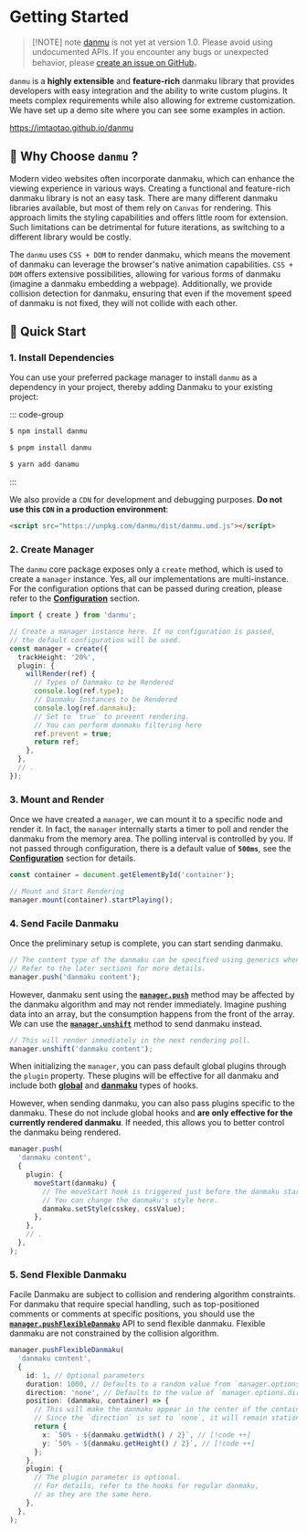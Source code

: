 # Getting Started

> [!NOTE] note
> <a href="https://www.npmjs.com/package/danmu">danmu</a> is not yet at version 1.0. Please avoid using undocumented APIs. If you encounter any bugs or unexpected behavior, please <a href="https://github.com/imtaotao/danmu/issues/new">create an issue on GitHub</a>。

`danmu` is a **highly extensible** and **feature-rich** danmaku library that provides developers with easy integration and the ability to write custom plugins. It meets complex requirements while also allowing for extreme customization. We have set up a demo site where you can see some examples in action.

https://imtaotao.github.io/danmu

## 🎯 Why Choose `danmu` ?

Modern video websites often incorporate danmaku, which can enhance the viewing experience in various ways. Creating a functional and feature-rich danmaku library is not an easy task. There are many different danmaku libraries available, but most of them rely on `Canvas` for rendering. This approach limits the styling capabilities and offers little room for extension. Such limitations can be detrimental for future iterations, as switching to a different library would be costly.

The `danmu` uses `CSS + DOM` to render danmaku, which means the movement of danmaku can leverage the browser's native animation capabilities. `CSS + DOM` offers extensive possibilities, allowing for various forms of danmaku (imagine a danmaku embedding a webpage). Additionally, we provide collision detection for danmaku, ensuring that even if the movement speed of danmaku is not fixed, they will not collide with each other.


## 🚀 Quick Start

### 1. Install Dependencies

You can use your preferred package manager to install `danmu` as a dependency in your project, thereby adding Danmaku to your existing project:

::: code-group

```sh [npm]
$ npm install danmu
```

```sh [pnpm]
$ pnpm install danmu
```

```sh [yarn]
$ yarn add danamu
```

:::

We also provide a `CDN` for development and debugging purposes. **Do not use this `CDN` in a production environment**:

```html
<script src="https://unpkg.com/danmu/dist/danmu.umd.js"></script>
```

### 2. Create Manager

The `danmu` core package exposes only a `create` method, which is used to create a `manager` instance. Yes, all our implementations are multi-instance. For the configuration options that can be passed during creation, please refer to the [**Configuration**](../reference/manager-config) section.


```ts
import { create } from 'danmu';

// Create a manager instance here. If no configuration is passed,
// the default configuration will be used.
const manager = create({
  trackHeight: '20%',
  plugin: {
    willRender(ref) {
      // Types of Danmaku to be Rendered
      console.log(ref.type);
      // Danmaku Instances to be Rendered
      console.log(ref.danmaku);
      // Set to `true` to prevent rendering.
      // You can perform danmaku filtering here
      ref.prevent = true;
      return ref;
    },
  },
  // .
});
```

### 3. Mount and Render

Once we have created a `manager`, we can mount it to a specific node and render it. In fact, the `manager` internally starts a timer to poll and render the danmaku from the memory area. The polling interval is controlled by you. If not passed through configuration, there is a default value of **`500ms`**, see the [**Configuration**](../reference/manager-config) section for details.

```ts
const container = document.getElementById('container');

// Mount and Start Rendering
manager.mount(container).startPlaying();
```

### 4. Send Facile Danmaku

Once the preliminary setup is complete, you can start sending danmaku.

```ts
// The content type of the danmaku can be specified using generics when creating the manager.
// Refer to the later sections for more details.
manager.push('danmaku content');
```

However, danmaku sent using the [**`manager.push`**](../reference/manager-methods/#manager-push) method may be affected by the danmaku algorithm and may not render immediately. Imagine pushing data into an array, but the consumption happens from the front of the array. We can use the [**`manager.unshift`**](../reference/manager-methods/#manager-unshift) method to send danmaku instead.

```ts
// This will render immediately in the next rendering poll.
manager.unshift('danmaku content');
```

When initializing the `manager`, you can pass default global plugins through the `plugin` property. These plugins will be effective for all danmaku and include both [**global**](../reference/manager-hooks) and [**danmaku**](../reference/danmaku-hooks) types of hooks.

However, when sending danmaku, you can also pass plugins specific to the danmaku. These do not include global hooks and **are only effective for the currently rendered danmaku**. If needed, this allows you to better control the danmaku being rendered.

```ts
manager.push(
  'danmaku content',
  { 
    plugin: {
      moveStart(danmaku) {
        // The moveStart hook is triggered just before the danmaku starts moving.
        // You can change the danmaku's style here.
        danmaku.setStyle(csskey, cssValue);
      },
    },
    // .
  },
);
```

### 5. Send Flexible Danmaku

Facile Danmaku are subject to collision and rendering algorithm constraints. For danmaku that require special handling, such as top-positioned comments or comments at specific positions, you should use the [**`manager.pushFlexibleDanmaku`**](../reference/manager-methods/#manager-pushflexibledanmaku) API to send flexible danmaku. Flexible danmaku are not constrained by the collision algorithm.

```ts
manager.pushFlexibleDanmaku(
  'danmaku content',
  {
    id: 1, // Optional parameters
    duration: 1000, // Defaults to a random value from `manager.options.times`
    direction: 'none', // Defaults to the value of `manager.options.direction`
    position: (danmaku, container) => {
      // This will make the danmaku appear in the center of the container.
      // Since the `direction` is set to `none`, it will remain stationary for `1s`
      return {
        x: `50% - ${danmaku.getWidth() / 2}`, // [!code ++]
        y: `50% - ${danmaku.getHeight() / 2}`, // [!code ++]
      };
    },
    plugin: {
      // The plugin parameter is optional.
      // For details, refer to the hooks for regular danmaku,
      // as they are the same here.
    },
  },
);
```
